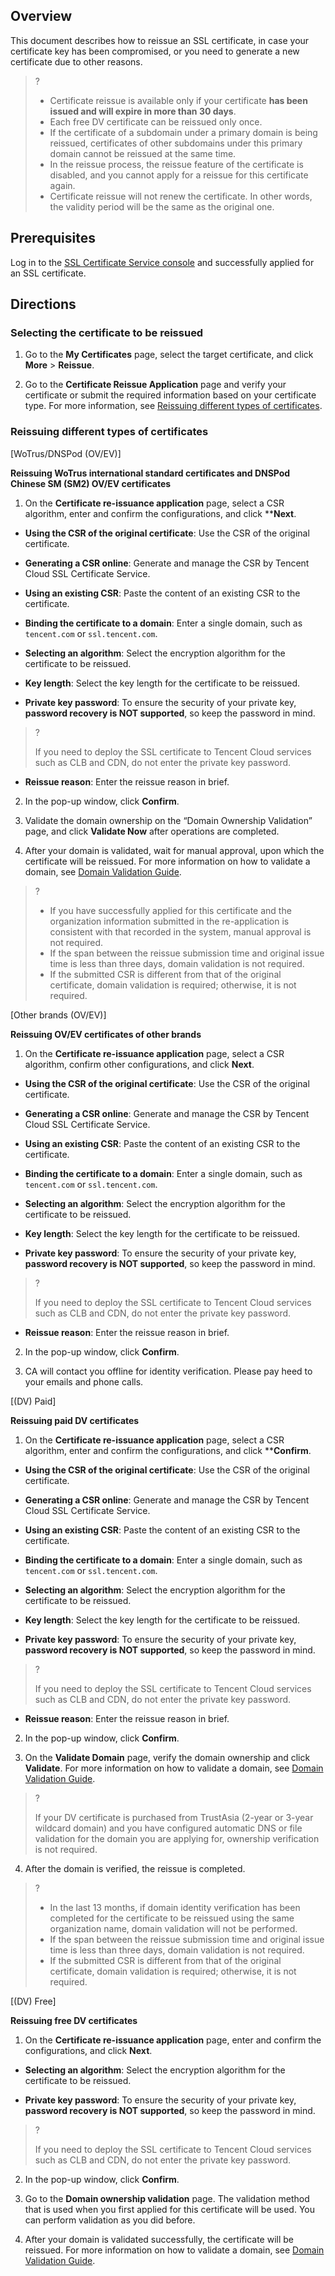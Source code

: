 ## Overview

This document describes how to reissue an SSL certificate, in case your certificate key has been compromised, or you need to generate a new certificate due to other reasons.

>?
> 
> - Certificate reissue is available only if your certificate **has been issued and will expire in more than 30 days**.
> - Each free DV certificate can be reissued only once.
> - If the certificate of a subdomain under a primary domain is being reissued, certificates of other subdomains under this primary domain cannot be reissued at the same time.
> - In the reissue process, the reissue feature of the certificate is disabled, and you cannot apply for a reissue for this certificate again.
> - Certificate reissue will not renew the certificate. In other words, the validity period will be the same as the original one.


## Prerequisites

Log in to the [SSL Certificate Service console](https://console.cloud.tencent.com/ssl) and successfully applied for an SSL certificate.

## Directions

### Selecting the certificate to be reissued
1. Go to the **My Certificates** page, select the target certificate, and click **More** > **Reissue**.

2. Go to the **Certificate Reissue Application** page and verify your certificate or submit the required information based on your certificate type. For more information, see [Reissuing different types of certificates](https://write.woa.com/#issue).

### Reissuing different types of certificates



[WoTrus/DNSPod (OV/EV)]

**Reissuing WoTrus international standard certificates and DNSPod Chinese SM (SM2) OV/EV certificates**
1. On the **Certificate re-issuance application** page, select a CSR algorithm, enter and confirm the configurations, and click ****Next**.

  - **Using the CSR of the original certificate**: Use the CSR of the original certificate.

  - **Generating a CSR online**: Generate and manage the CSR by Tencent Cloud SSL Certificate Service.

  - **Using an existing CSR**: Paste the content of an existing CSR to the certificate.

  - **Binding the certificate to a domain**: Enter a single domain, such as `tencent.com` or `ssl.tencent.com`.

  - **Selecting an algorithm**: Select the encryption algorithm for the certificate to be reissued.

  - **Key length**: Select the key length for the certificate to be reissued.

  - **Private key password**: To ensure the security of your private key, **password recovery is NOT supported**, so keep the password in mind.


>?
> 
> If you need to deploy the SSL certificate to Tencent Cloud services such as CLB and CDN, do not enter the private key password.
> 

  - **Reissue reason**: Enter the reissue reason in brief.

2. In the pop-up window, click **Confirm**.

3. Validate the domain ownership on the “Domain Ownership Validation” page, and click **Validate Now** after operations are completed.

4. After your domain is validated, wait for manual approval, upon which the certificate will be reissued. For more information on how to validate a domain, see [Domain Validation Guide](https://www.tencentcloud.com/document/product/1007/53581).


>?
> 
> - If you have successfully applied for this certificate and the organization information submitted in the re-application is consistent with that recorded in the system, manual approval is not required.
> - If the span between the reissue submission time and original issue time is less than three days, domain validation is not required.
> - If the submitted CSR is different from that of the original certificate, domain validation is required; otherwise, it is not required.


[Other brands (OV/EV)]

**Reissuing OV/EV certificates of other brands**
1. On the **Certificate re-issuance application** page, select a CSR algorithm, confirm other configurations, and click **Next**.

  - **Using the CSR of the original certificate**: Use the CSR of the original certificate.

  - **Generating a CSR online**: Generate and manage the CSR by Tencent Cloud SSL Certificate Service.

  - **Using an existing CSR**: Paste the content of an existing CSR to the certificate.

  - **Binding the certificate to a domain**: Enter a single domain, such as `tencent.com` or `ssl.tencent.com`.

  - **Selecting an algorithm**: Select the encryption algorithm for the certificate to be reissued.

  - **Key length**: Select the key length for the certificate to be reissued.

  - **Private key password**: To ensure the security of your private key, **password recovery is NOT supported**, so keep the password in mind.


>?
> 
> If you need to deploy the SSL certificate to Tencent Cloud services such as CLB and CDN, do not enter the private key password.
> 

  - **Reissue reason**: Enter the reissue reason in brief.

2. In the pop-up window, click **Confirm**.

3. CA will contact you offline for identity verification. Please pay heed to your emails and phone calls.


[(DV) Paid]

**Reissuing paid DV certificates**
1. On the **Certificate re-issuance application** page, select a CSR algorithm, enter and confirm the configurations, and click ****Confirm**.

  - **Using the CSR of the original certificate**: Use the CSR of the original certificate.

  - **Generating a CSR online**: Generate and manage the CSR by Tencent Cloud SSL Certificate Service.

  - **Using an existing CSR**: Paste the content of an existing CSR to the certificate.

  - **Binding the certificate to a domain**: Enter a single domain, such as `tencent.com` or `ssl.tencent.com`.

  - **Selecting an algorithm**: Select the encryption algorithm for the certificate to be reissued.

  - **Key length**: Select the key length for the certificate to be reissued.

  - **Private key password**: To ensure the security of your private key, **password recovery is NOT supported**, so keep the password in mind.


>?
> 
> If you need to deploy the SSL certificate to Tencent Cloud services such as CLB and CDN, do not enter the private key password.
> 

  - **Reissue reason**: Enter the reissue reason in brief.

2. In the pop-up window, click **Confirm**.

3. On the **Validate Domain** page, verify the domain ownership and click **Validate**. For more information on how to validate a domain, see [Domain Validation Guide](https://www.tencentcloud.com/document/product/1007/53581).


>?
> 
> If your DV certificate is purchased from TrustAsia (2-year or 3-year wildcard domain) and you have configured automatic DNS or file validation for the domain you are applying for, ownership verification is not required.
> 

4. After the domain is verified, the reissue is completed.


>?
> 
> - In the last 13 months, if domain identity verification has been completed for the certificate to be reissued using the same organization name, domain validation will not be performed.
> - If the span between the reissue submission time and original issue time is less than three days, domain validation is not required.
> - If the submitted CSR is different from that of the original certificate, domain validation is required; otherwise, it is not required.


[(DV) Free]

**Reissuing free DV certificates**
1. On the **Certificate re-issuance application** page, enter and confirm the configurations, and click **Next**.

  - **Selecting an algorithm**: Select the encryption algorithm for the certificate to be reissued.

  - **Private key password**: To ensure the security of your private key, **password recovery is NOT supported**, so keep the password in mind.


>?
> 
> If you need to deploy the SSL certificate to Tencent Cloud services such as CLB and CDN, do not enter the private key password.
> 

2. In the pop-up window, click **Confirm**.

3. Go to the **Domain ownership validation** page. The validation method that is used when you first applied for this certificate will be used. You can perform validation as you did before.

4. After your domain is validated successfully, the certificate will be reissued. For more information on how to validate a domain, see [Domain Validation Guide](https://www.tencentcloud.com/document/product/1007/53581).
